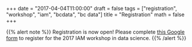 +++
date = "2017-04-04T11:00:00"
draft = false
tags = ["registration", "workshop", "iam", "bcdata", "bc data"]
title = "Registration"
math = false
+++

{{% alert note %}} Registration is now open! Please complete
[this Google form](https://goo.gl/forms/dowiyIBurStIvvEq1) to register for the
2017 IAM workshop in data science.  {{% /alert %}}
